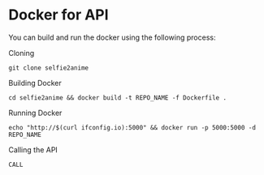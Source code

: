 # Docker for API

You can build and run the docker using the following process:

Cloning
```console
git clone selfie2anime 
```

Building Docker
```console
cd selfie2anime && docker build -t REPO_NAME -f Dockerfile .
```

Running Docker
```console
echo "http://$(curl ifconfig.io):5000" && docker run -p 5000:5000 -d REPO_NAME
```

Calling the API
```console
CALL
```
